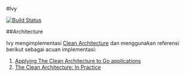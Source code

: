 #Ivy

[![Build Status](https://travis-ci.org/ibrohimislam/ivy.svg?branch=master)](https://travis-ci.org/ibrohimislam/ivy)

##Architecture

Ivy mengimplementasi [Clean Architecture](https://blog.8thlight.com/uncle-bob/2012/08/13/the-clean-architecture.html) dan menggunakan referensi berikut sebagai acuan implementasi:
  1. [Applying The Clean Architecture to Go applications](http://manuel.kiessling.net/2012/09/28/applying-the-clean-architecture-to-go-applications/)
  2. [The Clean Architecture: In Practice](http://marconijr.com/posts/clean-architecture-practice/)